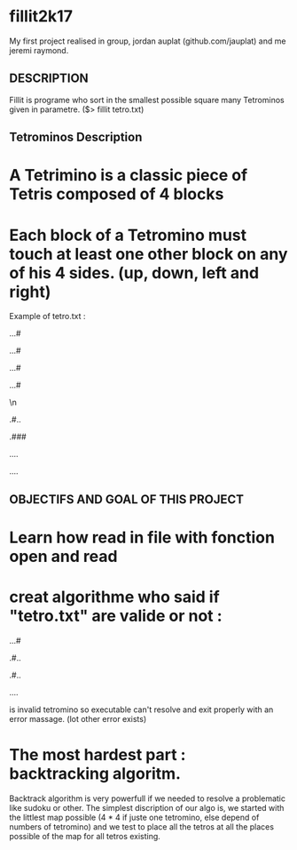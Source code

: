 # fillit2k17

My first project realised in group, jordan auplat (github.com/jauplat) and me jeremi raymond.

## DESCRIPTION

Fillit is programe who sort in the smallest possible square many Tetrominos given in parametre. ($> fillit tetro.txt)

## Tetrominos Description

# A Tetrimino is a classic piece of Tetris composed of 4 blocks
# Each block of a Tetromino must touch at least one other block on any of his 4 sides. (up, down, left and right)

Example of tetro.txt :

...#

...#

...#

...#

\n

.#..

.###

....

....

## OBJECTIFS AND GOAL OF THIS PROJECT

# Learn how read in file with fonction open and read
# creat algorithme who said if "tetro.txt" are valide or not : 

...#

.#..

.#..

....

is invalid tetromino so executable can't resolve and exit properly with an error massage. (lot other error exists)

# The most hardest part : backtracking algoritm.

Backtrack algorithm is very powerfull if we needed to resolve a problematic like sudoku or other. The simplest discription of our algo is, we started with the littlest map possible (4 * 4 if juste one tetromino, else depend of numbers of tetromino) and we test to place all the tetros at all the places possible of the map for all tetros existing.
